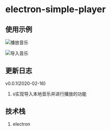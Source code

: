 # electron-simple-player
## 使用示例

![播放音乐](https://i.loli.net/2020/02/16/UPqnQ73i8oWYlgG.png)

![导入音乐](https://i.loli.net/2020/02/16/RMlyVU3YXpza5vf.png)

## 更新日志
v0.0.1(2020-02-16)
  1. `U`实现导入本地音乐并进行播放的功能
## 技术栈
1. electron

